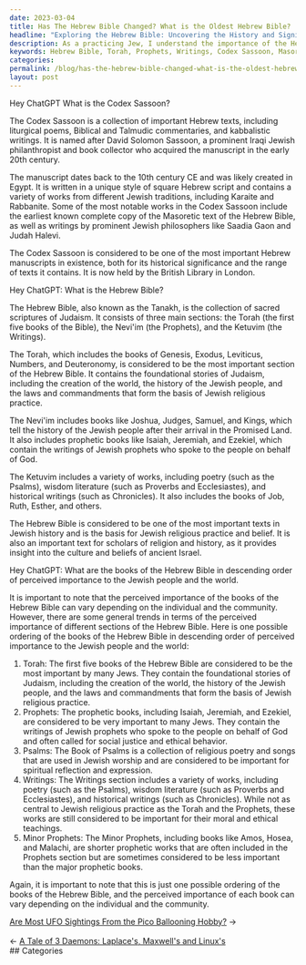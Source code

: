 ```yaml
---
date: 2023-03-04
title: Has The Hebrew Bible Changed? What is the Oldest Hebrew Bible?
headline: "Exploring the Hebrew Bible: Uncovering the History and Significance of the Torah, Prophets, and Writings."
description: As a practicing Jew, I understand the importance of the Hebrew Bible, which is composed of the Torah, Prophets, and Writings. The Codex Sassoon is a 10th century collection of these sacred texts, including the earliest known complete copy of the Masoretic text, as well as writings from prominent Jewish philosophers. I recognize the importance of the Torah and the Prophets, and appreciate the moral and ethical teachings of the literature and historical writings.
keywords: Hebrew Bible, Torah, Prophets, Writings, Codex Sassoon, Masoretic Text, Jewish Philosophy, Liturgical Poems, Biblical Commentaries, Talmudic Commentaries, Kabbalistic Writings, Judaism, Proverbs, Ecclesiastes, Historical Writings, Chronicles, Minor Prophets, Amos, Hosea, Malachi
categories: 
permalink: /blog/has-the-hebrew-bible-changed-what-is-the-oldest-hebrew-bible/
layout: post
---
```



Hey ChatGPT What is the Codex Sassoon?

The Codex Sassoon is a collection of important Hebrew texts, including
liturgical poems, Biblical and Talmudic commentaries, and kabbalistic writings.
It is named after David Solomon Sassoon, a prominent Iraqi Jewish
philanthropist and book collector who acquired the manuscript in the early 20th
century.

The manuscript dates back to the 10th century CE and was likely created in
Egypt. It is written in a unique style of square Hebrew script and contains a
variety of works from different Jewish traditions, including Karaite and
Rabbanite. Some of the most notable works in the Codex Sassoon include the
earliest known complete copy of the Masoretic text of the Hebrew Bible, as well
as writings by prominent Jewish philosophers like Saadia Gaon and Judah Halevi.

The Codex Sassoon is considered to be one of the most important Hebrew
manuscripts in existence, both for its historical significance and the range of
texts it contains. It is now held by the British Library in London.

Hey ChatGPT: What is the Hebrew Bible?

The Hebrew Bible, also known as the Tanakh, is the collection of sacred
scriptures of Judaism. It consists of three main sections: the Torah (the first
five books of the Bible), the Nevi'im (the Prophets), and the Ketuvim (the
Writings).

The Torah, which includes the books of Genesis, Exodus, Leviticus, Numbers, and
Deuteronomy, is considered to be the most important section of the Hebrew
Bible. It contains the foundational stories of Judaism, including the creation
of the world, the history of the Jewish people, and the laws and commandments
that form the basis of Jewish religious practice.

The Nevi'im includes books like Joshua, Judges, Samuel, and Kings, which tell
the history of the Jewish people after their arrival in the Promised Land. It
also includes prophetic books like Isaiah, Jeremiah, and Ezekiel, which contain
the writings of Jewish prophets who spoke to the people on behalf of God.

The Ketuvim includes a variety of works, including poetry (such as the Psalms),
wisdom literature (such as Proverbs and Ecclesiastes), and historical writings
(such as Chronicles). It also includes the books of Job, Ruth, Esther, and
others.

The Hebrew Bible is considered to be one of the most important texts in Jewish
history and is the basis for Jewish religious practice and belief. It is also
an important text for scholars of religion and history, as it provides insight
into the culture and beliefs of ancient Israel.

Hey ChatGPT: What are the books of the Hebrew Bible in descending order of
perceived importance to the Jewish people and the world.

It is important to note that the perceived importance of the books of the Hebrew Bible can vary depending on the individual and the community. However, there are some general trends in terms of the perceived importance of different sections of the Hebrew Bible. Here is one possible ordering of the books of the Hebrew Bible in descending order of perceived importance to the Jewish people and the world:

1. Torah: The first five books of the Hebrew Bible are considered to be the most important by many Jews. They contain the foundational stories of Judaism, including the creation of the world, the history of the Jewish people, and the laws and commandments that form the basis of Jewish religious practice.
1. Prophets: The prophetic books, including Isaiah, Jeremiah, and Ezekiel, are considered to be very important to many Jews. They contain the writings of Jewish prophets who spoke to the people on behalf of God and often called for social justice and ethical behavior.
1. Psalms: The Book of Psalms is a collection of religious poetry and songs that are used in Jewish worship and are considered to be important for spiritual reflection and expression.
1. Writings: The Writings section includes a variety of works, including poetry (such as the Psalms), wisdom literature (such as Proverbs and Ecclesiastes), and historical writings (such as Chronicles). While not as central to Jewish religious practice as the Torah and the Prophets, these works are still considered to be important for their moral and ethical teachings.
1. Minor Prophets: The Minor Prophets, including books like Amos, Hosea, and Malachi, are shorter prophetic works that are often included in the Prophets section but are sometimes considered to be less important than the major prophetic books.

Again, it is important to note that this is just one possible ordering of the books of the Hebrew Bible, and the perceived importance of each book can vary depending on the individual and the community.


<div class="post-nav"><div class="post-nav-next"><a href="/blog/are-most-ufo-sightings-from-the-pico-ballooning-hobby">Are Most UFO Sightings From the Pico Ballooning Hobby?</a><span class="arrow">&nbsp;&rarr;</span></div> &nbsp; <div class="post-nav-prev"><span class="arrow">&larr;&nbsp;</span><a href="/blog/a-tale-of-3-daemons-laplace-s-maxwell-s-and-linux-s">A Tale of 3 Daemons: Laplace's, Maxwell's and Linux's</a></div></div>
## Categories

<ul></ul>